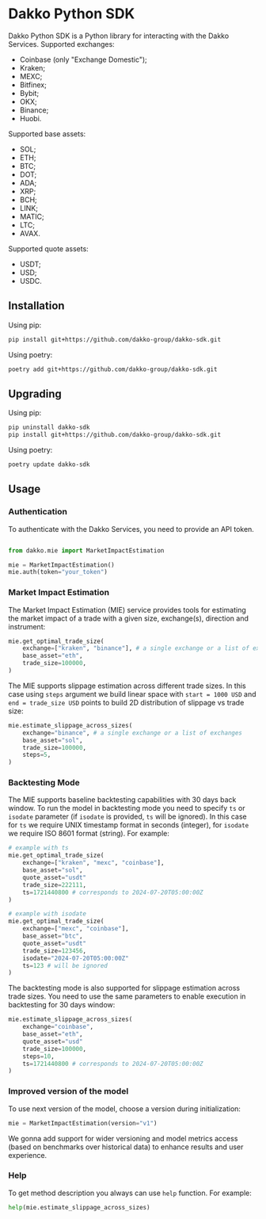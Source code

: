 # Dakko Python SDK

Dakko Python SDK is a Python library for interacting with the Dakko Services.
Supported exchanges:

- Coinbase (only "Exchange Domestic");
- Kraken;
- MEXC;
- Bitfinex;
- Bybit;
- OKX;
- Binance;
- Huobi.

Supported base assets:

- SOL;
- ETH;
- BTC;
- DOT;
- ADA;
- XRP;
- BCH;
- LINK;
- MATIC;
- LTC;
- AVAX.

Supported quote assets:

- USDT;
- USD;
- USDC.

## Installation

Using pip:

```bash
pip install git+https://github.com/dakko-group/dakko-sdk.git
```

Using poetry:

```bash
poetry add git+https://github.com/dakko-group/dakko-sdk.git
```

## Upgrading

Using pip:

```bash
pip uninstall dakko-sdk
pip install git+https://github.com/dakko-group/dakko-sdk.git
```

Using poetry:

```bash
poetry update dakko-sdk
```

## Usage

### Authentication

To authenticate with the Dakko Services, you need to provide an API token.

```python

from dakko.mie import MarketImpactEstimation

mie = MarketImpactEstimation()
mie.auth(token="your_token")
```

### Market Impact Estimation

The Market Impact Estimation (MIE) service provides tools for estimating the market impact of a trade with a given size, exchange(s), direction and instrument:

```python
mie.get_optimal_trade_size(
    exchange=["kraken", "binance"], # a single exchange or a list of exchanges
    base_asset="eth",
    trade_size=100000,
)
```

The MIE supports slippage estimation across different trade sizes. In this case using `steps` argument we build linear space with `start = 1000 USD` and `end = trade_size USD` points to build 2D distribution of slippage vs trade size:

```python
mie.estimate_slippage_across_sizes(
    exchange="binance", # a single exchange or a list of exchanges
    base_asset="sol",
    trade_size=100000,
    steps=5,
)
```

### Backtesting Mode

The MIE supports baseline backtesting capabilities with 30 days back window. To run the model in backtesting mode you need to specify `ts` or `isodate` parameter (if `isodate` is provided, `ts` will be ignored). In this case for `ts` we require UNIX timestamp format in seconds (integer), for `isodate` we require ISO 8601 format (string). For example:

```python
# example with ts
mie.get_optimal_trade_size(
    exchange=["kraken", "mexc", "coinbase"],
    base_asset="sol",
    quote_asset="usdt"
    trade_size=222111,
    ts=1721440800 # corresponds to 2024-07-20T05:00:00Z
)

# example with isodate
mie.get_optimal_trade_size(
    exchange=["mexc", "coinbase"],
    base_asset="btc",
    quote_asset="usdt"
    trade_size=123456,
    isodate="2024-07-20T05:00:00Z"
    ts=123 # will be ignored
)
```

The backtesting mode is also supported for slippage estimation across trade sizes. You need to use the same parameters to enable execution in backtesting for 30 days window:

```python
mie.estimate_slippage_across_sizes(
    exchange="coinbase",
    base_asset="eth",
    quote_asset="usd"
    trade_size=100000,
    steps=10,
    ts=1721440800 # corresponds to 2024-07-20T05:00:00Z
)
```

### Improved version of the model

To use next version of the model, choose a version during initialization:

```python
mie = MarketImpactEstimation(version="v1")
```

We gonna add support for wider versioning and model metrics access (based on benchmarks over historical data) to enhance results and user experience.

### Help

To get method description you always can use `help` function. For example:

```python
help(mie.estimate_slippage_across_sizes)
```
